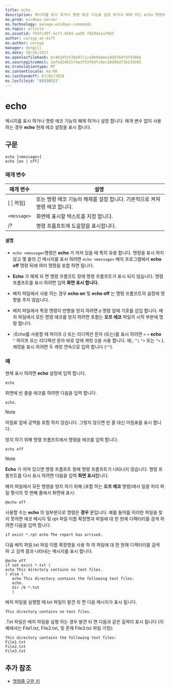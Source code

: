 ```yaml
---
title: echo
description: 메시지를 표시 하거나 명령 에코 기능을 설정 하거나 해제 하는 echo 명령에 대 한 참조 문서입니다.
ms.prod: windows-server
ms.technology: manage-windows-commands
ms.topic: article
ms.assetid: fb9fcd0f-5e73-4504-aa95-78204e1a79d3
author: coreyp-at-msft
ms.author: coreyp
manager: dongill
ms.date: 10/16/2017
ms.openlocfilehash: bc463efef38e07c1ce8b9ebee1ddd7bdfd7d3066
ms.sourcegitcommit: 2afed2461574a3f53f84fc9ec28d86df3b335685
ms.translationtype: MT
ms.contentlocale: ko-KR
ms.lasthandoff: 07/02/2020
ms.locfileid: "85930521"
---
```

# <a name="echo"></a>echo

메시지를 표시 하거나 명령 에코 기능의 해제 하거나 설정 합니다. 매개 변수 없이 사용 하는 경우 **echo** 현재 에코 설정을 표시 합니다.

## <a name="syntax"></a>구문

```
echo [<message>]
echo [on | off]
```

### <a name="parameters"></a>매개 변수

| 매개 변수 | 설명 |
| --------- | ----------- |
| [ \| 꺼짐] | 또는 명령 에코 기능의 해제를 설정 합니다. 기본적으로 켜져 명령 에코 합니다. |
| `<message>` | 화면에 표시할 텍스트를 지정 합니다. |
| /? | 명령 프롬프트에 도움말을 표시합니다. |

#### <a name="remarks"></a>설명

- `echo <message>`명령은 **echo** 가 꺼져 있을 때 특히 유용 합니다. 명령을 표시 하지 않고 몇 줄의 긴 메시지를 표시 하려면 `echo <message>` 배치 프로그램에서 **echo off** 명령 뒤에 여러 명령을 포함 하면 됩니다.

- **Echo** 가 해제 되 면 명령 프롬프트 창에 명령 프롬프트가 표시 되지 않습니다. 명령 프롬프트를 표시 하려면 입력 **화면 표시 합니다.**

- 배치 파일에서 사용 하는 경우 **echo on** 및 **echo off** 는 명령 프롬프트의 설정에 영향을 주지 않습니다.

- 배치 파일에서 특정 명령이 반향을 방지 하려면 `@` 명령 앞에 기호를 삽입 합니다. 배치 파일에서 모든 명령 에코를 방지 하려면 포함는 **오프 에코** 파일의 시작 부분에 명령 합니다.

- `|`Echo를 사용할 때 파이프 () 또는 리디렉션 문자 (또는)를 표시 하려면 `<` `>` **echo** `^` 파이프 또는 리디렉션 문자 바로 앞에 캐럿 ()을 사용 합니다. 예:, `^|` `^>` 또는 `^<` ). 캐럿을 표시 하려면 두 캐럿 연속으로 입력 합니다 (`^^`).

### <a name="examples"></a>예

현재 표시 하려면 **echo** 설정에 입력 합니다.

```
echo
```

화면에 빈 줄을 에코를 하려면 다음을 입력 합니다.

```
echo.
```

> [!NOTE]
> 마침표 앞에 공백을 포함 하지 않습니다. 그렇지 않으면 빈 줄 대신 마침표를 표시 합니다.

방지 하기 위해 명령 프롬프트에서 명령을 에코를 입력 합니다.

```
echo off
```

> [!NOTE]
> **Echo** 가 꺼져 있으면 명령 프롬프트 창에 명령 프롬프트가 나타나지 않습니다. 명령 프롬프트를 다시 표시 하려면 다음을 입력 **화면 표시**합니다.

배치 파일에서 모든 명령을 방지 하기 위해 (포함 하는 **오프 에코** 명령)에서 일괄 처리 파일 형식의 첫 번째 줄에서 화면에 표시:

```
@echo off
```

사용할 수는 **echo** 의 일부분으로 명령은 **경우** 문입니다. 예를 들어를 이러한 파일을 찾지 못하면 에코 메시지 및.rpt 파일 이름 확장명과 파일에 대 한 현재 디렉터리를 검색 하려면 다음을 입력 합니다.

```
if exist *.rpt echo The report has arrived.
```

다음 배치 파일.txt 파일 이름 확장명을 사용 하 여 파일에 대 한 현재 디렉터리를 검색 하 고 검색 결과 나타내는 메시지를 표시 합니다.

```
@echo off
if not exist *.txt (
echo This directory contains no text files.
) else (
   echo This directory contains the following text files:
   echo.
   dir /b *.txt
   )
```

배치 파일을 실행할 때.txt 파일이 발견 되 면 다음 메시지가 표시 됩니다.

```
This directory contains no text files.
```

.Txt 파일은 배치 파일을 실행 하는 경우 발견 되 면 다음과 같은 출력이 표시 됩니다 (이 예에서는 File1.txt, File2.txt, 및 존재 File3.txt 파일 가정):

```
This directory contains the following text files:
File1.txt
File2.txt
File3.txt
```

## <a name="additional-references"></a>추가 참조

- [명령줄 구문 키](command-line-syntax-key.md)
